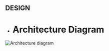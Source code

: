 ## DESIGN
- # Architecture Diagram  
![Architecture diagram](https://user-images.githubusercontent.com/50997389/114374560-69ae4280-9ba1-11eb-9516-38d3b142acfc.png)
